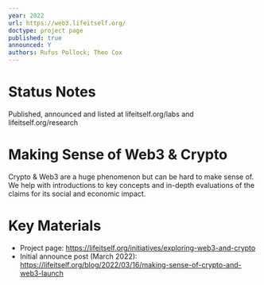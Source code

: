 ```yaml
---
year: 2022
url: https://web3.lifeitself.org/
doctype: project page
published: true
announced: Y
authors: Rufus Pollock; Theo Cox
---
```

# Status Notes

Published, announced and listed at lifeitself.org/labs and lifeitself.org/research

# Making Sense of Web3 & Crypto

Crypto & Web3 are a huge phenomenon but can be hard to make sense of. We help with introductions to key concepts and in-depth evaluations of the claims for its social and economic impact.

# Key Materials

- Project page: https://lifeitself.org/initiatives/exploring-web3-and-crypto
- Initial announce post (March 2022): https://lifeitself.org/blog/2022/03/16/making-sense-of-crypto-and-web3-launch